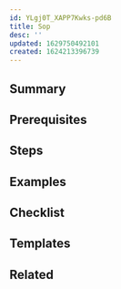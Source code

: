 ```yaml
---
id: YLgj0T_XAPP7Kwks-pd6B
title: Sop
desc: ''
updated: 1629750492101
created: 1624213396739
---
```


## Summary
<!-- What is this SOP about -->

## Prerequisites
<!-- Optional, anything that needs to be done ahead of time-->

## Steps
<!-- Step by step process on how to carry out the SOP -->

## Examples
<!-- Examples to what successfully executing the SOP looks like -->

## Checklist
<!-- Optional, use to check if sop is accomplished -->

## Templates
<!-- Any additional templates that might be used -->

## Related
<!-- Related sops or resources -->


